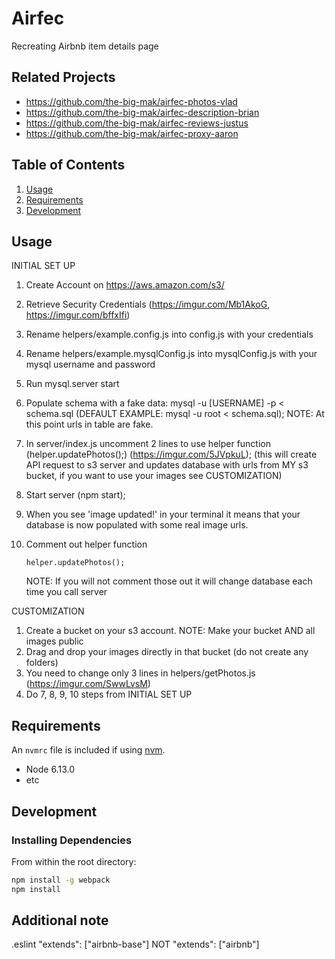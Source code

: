 # Airfec

Recreating Airbnb item details page


## Related Projects

- https://github.com/the-big-mak/airfec-photos-vlad
- https://github.com/the-big-mak/airfec-description-brian
- https://github.com/the-big-mak/airfec-reviews-justus
- https://github.com/the-big-mak/airfec-proxy-aaron

## Table of Contents

1. [Usage](#Usage)
1. [Requirements](#requirements)
1. [Development](#development)

## Usage

INITIAL SET UP
1. Create Account on https://aws.amazon.com/s3/
2. Retrieve Security Credentials (https://imgur.com/Mb1AkoG, https://imgur.com/bffxIfi)
3. Rename helpers/example.config.js into config.js with your credentials
4. Rename helpers/example.mysqlConfig.js into mysqlConfig.js with your mysql username and password
5. Run mysql.server start
6. Populate schema with a fake data: mysql -u [USERNAME] -p < schema.sql (DEFAULT EXAMPLE: mysql -u root < schema.sql);
    NOTE: At this point urls in table are fake.
7. In server/index.js uncomment 2 lines to use helper function (helper.updatePhotos();) (https://imgur.com/5JVpkuL);
    (this will create API request to s3 server and updates database with urls from MY s3 bucket, if you want to use your images see CUSTOMIZATION)
8. Start server (npm start);
9. When you see 'image updated!' in your terminal it means that your database is now populated with some real image urls.
10. Comment out helper function 
    ```
    helper.updatePhotos();
    ```

    NOTE: If you will not comment those out it will change database each time you call server


CUSTOMIZATION
1. Create a bucket on your s3 account.
    NOTE: Make your bucket AND all images public
2. Drag and drop your images directly in that bucket (do not create any folders)
3. You need to change only 3 lines in helpers/getPhotos.js (https://imgur.com/SwwLvsM)
4. Do 7, 8, 9, 10 steps from INITIAL SET UP

## Requirements

An `nvmrc` file is included if using [nvm](https://github.com/creationix/nvm).

- Node 6.13.0
- etc

## Development

### Installing Dependencies

From within the root directory:

```sh
npm install -g webpack
npm install
```
## Additional note
.eslint "extends": ["airbnb-base"] NOT "extends": ["airbnb"]




